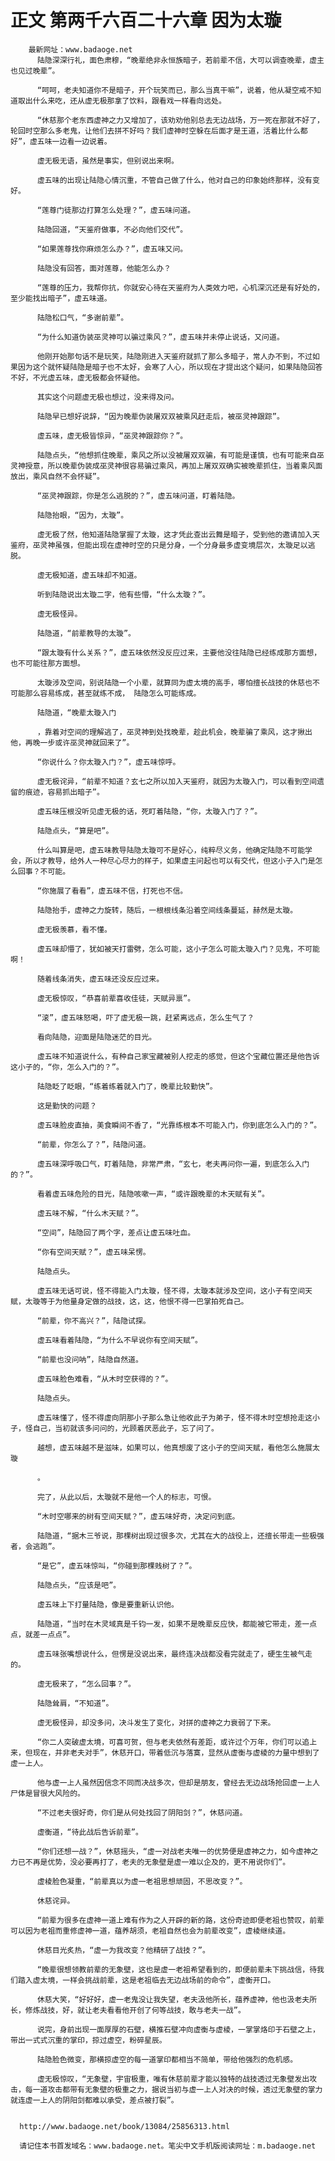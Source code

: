 # 正文 第两千六百二十六章 因为太璇
        最新网址：www.badaoge.net
          陆隐深深行礼，面色肃穆，“晚辈绝非永恒族暗子，若前辈不信，大可以调查晚辈，虚主也见过晚辈”。
      
          “呵呵，老夫知道你不是暗子，开个玩笑而已，那么当真干嘛”，说着，他从凝空戒不知道取出什么来吃，还从虚无极那拿了饮料，跟看戏一样看向远处。
      
          “休慈那个老东西虚神之力又增加了，该劝劝他别总去无边战场，万一死在那就不好了，轮回时空那么多老鬼，让他们去拼不好吗？我们虚神时空躲在后面才是王道，活着比什么都好”，虚五味一边看一边说着。
      
          虚无极无语，虽然是事实，但别说出来啊。
      
          虚五味的出现让陆隐心情沉重，不管自己做了什么，他对自己的印象始终那样，没有变好。
      
          “莲尊门徒那边打算怎么处理？”，虚五味问道。
      
          陆隐回道，“天鉴府做事，不必向他们交代”。
      
          “如果莲尊找你麻烦怎么办？”，虚五味又问。
      
          陆隐没有回答，面对莲尊，他能怎么办？
      
          “莲尊的压力，我帮你抗，你就安心待在天鉴府为人类效力吧，心机深沉还是有好处的，至少能找出暗子”，虚五味道。
      
          陆隐松口气，“多谢前辈”。
      
          “为什么知道伪装巫灵神可以骗过乘风？”，虚五味并未停止说话，又问道。
      
          他刚开始那句话不是玩笑，陆隐刚进入天鉴府就抓了那么多暗子，常人办不到，不过如果因为这个就怀疑陆隐是暗子也不太好，会寒了人心，所以现在才提出这个疑问，如果陆隐回答不好，不光虚五味，虚无极都会怀疑他。
      
          其实这个问题虚无极也想过，没来得及问。
      
          陆隐早已想好说辞，“因为晚辈伪装屠双双被乘风赶走后，被巫灵神跟踪”。
      
          虚五味，虚无极皆惊异，“巫灵神跟踪你？”。
      
          陆隐点头，“他想抓住晚辈，乘风之所以没被屠双双骗，有可能是谨慎，也有可能来自巫灵神授意，所以晚辈伪装成巫灵神很容易骗过乘风，再加上屠双双确实被晚辈抓住，当着乘风面放出，乘风自然不会怀疑”。
      
          “巫灵神跟踪，你是怎么逃脱的？”，虚五味问道，盯着陆隐。
      
          陆隐抬眼，“因为，太璇”。
      
          虚无极了然，他知道陆隐掌握了太璇，这才凭此查出云舞是暗子，受到他的邀请加入天鉴府，巫灵神虽强，但能出现在虚神时空的只是分身，一个分身最多虚变境层次，太璇足以逃脱。
      
          虚无极知道，虚五味却不知道。
      
          听到陆隐说出太璇二字，他有些懵，“什么太璇？”。
      
          虚无极怪异。
      
          陆隐道，“前辈教导的太璇”。
      
          “跟太璇有什么关系？”，虚五味依然没反应过来，主要他没往陆隐已经练成那方面想，也不可能往那方面想。
      
          太璇涉及空间，别说陆隐一个小辈，就算同为虚太境的高手，哪怕擅长战技的休慈也不可能那么容易练成，甚至就练不成， 陆隐怎么可能练成。
      
          陆隐道，“晚辈太璇入门
      
          ，靠着对空间的理解逃了，巫灵神到处找晚辈，趁此机会，晚辈骗了乘风，这才揪出他，再晚一步或许巫灵神就回来了”。
      
          “你说什么？你太璇入门？”，虚五味惊呼。
      
          虚无极诧异，“前辈不知道？玄七之所以加入天鉴府，就因为太璇入门，可以看到空间遗留的痕迹，容易抓出暗子”。
      
          虚五味压根没听见虚无极的话，死盯着陆隐，“你，太璇入门了？”。
      
          陆隐点头，“算是吧”。
      
          什么叫算是吧，虚五味教导陆隐太璇可不是好心，纯粹尽义务，他确定陆隐不可能学会，所以才教导，给外人一种尽心尽力的样子，如果虚主问起也可以有交代，但这小子入门是怎么回事？不可能。
      
          “你施展了看看”，虚五味不信，打死也不信。
      
          陆隐抬手，虚神之力旋转，随后，一根根线条沿着空间线条蔓延，赫然是太璇。
      
          虚无极羡慕，看不懂。
      
          虚五味却懵了，犹如被天打雷劈，怎么可能，这小子怎么可能太璇入门？见鬼，不可能啊！
      
          随着线条消失，虚五味还没反应过来。
      
          虚无极惊叹，“恭喜前辈喜收佳徒，天赋异禀”。
      
          “滚”，虚五味怒喝，吓了虚无极一跳，赶紧离远点，怎么生气了？
      
          看向陆隐，迎面是陆隐迷茫的目光。
      
          虚五味不知道说什么，有种自己家宝藏被别人挖走的感觉，但这个宝藏位置还是他告诉这小子的，“你，怎么入门的？”。
      
          陆隐眨了眨眼，“练着练着就入门了，晚辈比较勤快”。
      
          这是勤快的问题？
      
          虚五味脸皮直抽，美食瞬间不香了，“光靠练根本不可能入门，你到底怎么入门的？”。
      
          “前辈，你怎么了？”，陆隐问道。
      
          虚五味深呼吸口气，盯着陆隐，非常严肃，“玄七，老夫再问你一遍，到底怎么入门的？”。
      
          看着虚五味危险的目光，陆隐咳嗽一声，“或许跟晚辈的木天赋有关”。
      
          虚五味不解，“什么木天赋？”。
      
          “空间”，陆隐回了两个字，差点让虚五味吐血。
      
          “你有空间天赋？”，虚五味呆愣。
      
          陆隐点头。
      
          虚五味无话可说，怪不得能入门太璇，怪不得，太璇本就涉及空间，这小子有空间天赋，太璇等于为他量身定做的战技，这，这，他恨不得一巴掌拍死自己。
      
          “前辈，你不高兴？”，陆隐试探。
      
          虚五味看着陆隐，“为什么不早说你有空间天赋”。
      
          “前辈也没问呐”，陆隐自然道。
      
          虚五味脸色难看，“从木时空获得的？”。
      
          陆隐点头。
      
          虚五味懂了，怪不得虚向阴那小子那么急让他收此子为弟子，怪不得木时空想抢走这小子，怪自己，当初就该多问问的，光顾着厌恶此子，忘了问了。
      
          越想，虚五味越不是滋味，如果可以，他真想废了这小子的空间天赋，看他怎么施展太璇
      
          。
      
          完了，从此以后，太璇就不是他一个人的标志，可恨。
      
          “木时空哪来的树有空间天赋？”，虚五味好奇，决定问到底。
      
          陆隐道，“据木三爷说，那棵树出现过很多次，尤其在大的战役上，还擅长带走一些极强者，会逃跑”。
      
          “是它”，虚五味惊叫，“你碰到那棵贱树了？”。
      
          陆隐点头，“应该是吧”。
      
          虚五味上下打量陆隐，像是要重新认识他。
      
          陆隐道，“当时在木灵域真是千钧一发，如果不是晚辈反应快，都能被它带走，差一点点，就差一点点”。
      
          虚五味张嘴想说什么，但愣是没说出来，最终连决战都没看完就走了，硬生生被气走的。
      
          虚无极来了，“怎么回事？”。
      
          陆隐耸肩，“不知道”。
      
          虚无极怪异，却没多问，决斗发生了变化，对拼的虚神之力衰弱了下来。
      
          “你二人突破虚太境，可喜可贺，但与老夫依然有差距，或许过个万年，你们可以追上来，但现在，并非老夫对手”，休慈开口，带着低沉与落寞，显然从虚衡与虚棱的力量中想到了虚一上人。
      
          他与虚一上人虽然因信念不同而决战多次，但却是朋友，曾经去无边战场抢回虚一上人尸体是冒很大风险的。
      
          “不过老夫很好奇，你们是从何处找回了阴阳剑？”，休慈问道。
      
          虚衡道，“待此战后告诉前辈”。
      
          “你们还想一战？”，休慈摇头，“虚一对战老夫唯一的优势便是虚神之力，如今虚神之力已不再是优势，没必要再打了，老夫的无象壁是虚一难以企及的，更不用说你们”。
      
          虚棱脸色凝重，“前辈真以为虚一老祖思想顽固，不思改变？”。
      
          休慈诧异。
      
          “前辈为很多在虚神一道上难有作为之人开辟的新的路，这份奇迹即便老祖也赞叹，前辈可以因为老祖而重修虚神一道，蕴养胡须，老祖自然也会为前辈改变”，虚棱继续道。
      
          休慈目光炙热，“虚一为我改变？他精研了战技？”。
      
          “晚辈很想领教前辈的无象壁，这也是虚一老祖希望看到的，即便前辈未下挑战信，待我们踏入虚太境，一样会挑战前辈，这是老祖临去无边战场前的命令”，虚衡开口。
      
          休慈大笑，“好好好，虚一老鬼没让我失望，老夫汲他所长，蕴养虚神，他也汲老夫所长，修炼战技，好，就让老夫看看他开创了何等战技，敢与老夫一战”。
      
          说完，身前出现一面厚厚的石壁，横推石壁冲向虚衡与虚棱，一掌掌烙印于石壁之上，带出一式式沉重的掌印，掠过虚空，粉碎星辰。
      
          陆隐脸色微变，那横掠虚空的每一道掌印都相当不简单，带给他强烈的危机感。
      
          虚无极惊叹，“无象壁，宇宙极重，唯有休慈前辈才能以独特的战技透过无象壁发出攻击，每一道攻击都带有无象壁的极重之力，据说当初与虚一上人对决的时候，透过无象壁的掌力就连虚一上人的阴阳剑都难以承受，差点被打裂”。
      
      
      http://www.badaoge.net/book/13084/25856313.html
      
      请记住本书首发域名：www.badaoge.net。笔尖中文手机版阅读网址：m.badaoge.net